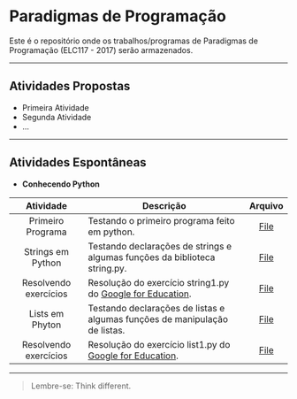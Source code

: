 # Paradigmas de Programação

Este é o repositório onde os trabalhos/programas de Paradigmas de Programação (ELC117 - 2017) serão armazenados.
***

## Atividades Propostas

- Primeira Atividade
- Segunda Atividade
- ...

***

## Atividades Espontâneas
- **Conhecendo Python**

| Atividade | Descrição | Arquivo |
|:---------:| --------- |:-------:|
|Primeiro Programa|Testando o primeiro programa feito em python.|[File](python_class01/primeiro_programa.py)|
|Strings em Python|Testando declarações de strings e algumas funções da biblioteca string.py.|[File](python_class01/string.py)|
|Resolvendo exercícios| Resolução do exercício string1.py do [Google for Education](https://developers.google.com/edu/python/exercises/basic).|[File](python_class01/string_exercicio_01.py)|
|Lists em Phyton|Testando declarações de listas e algumas funções de manipulação de listas.|[File](python_class01/list.py)|
|Resolvendo exercícios|Resolução do exercício list1.py do [Google for Education](https://developers.google.com/edu/python/exercises/basic).|[File](python_class01/list_exercicio_01.py)|


***
> Lembre-se: Think different.
